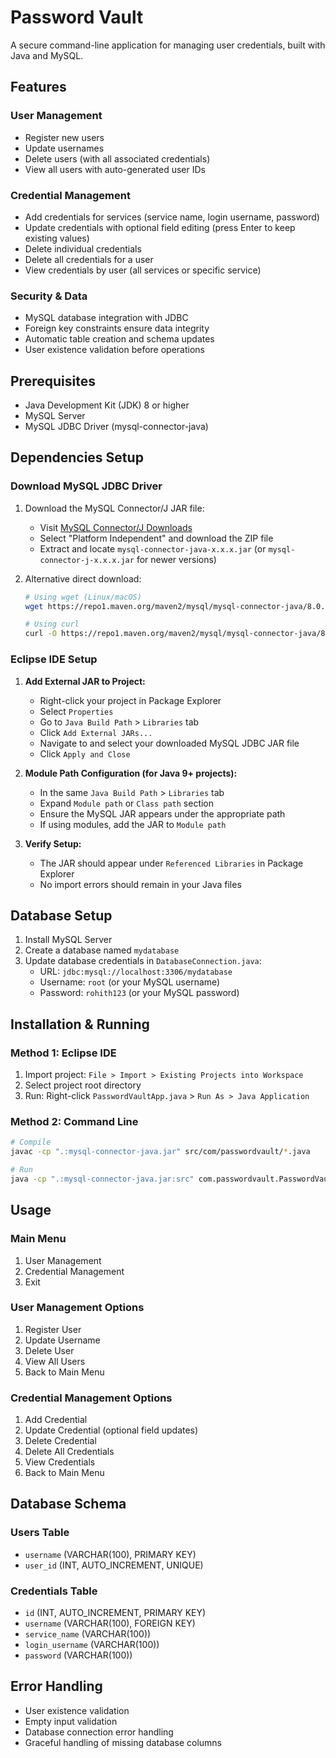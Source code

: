 # Password Vault

A secure command-line application for managing user credentials, built with Java and MySQL.

## Features

### User Management
- Register new users
- Update usernames
- Delete users (with all associated credentials)
- View all users with auto-generated user IDs

### Credential Management
- Add credentials for services (service name, login username, password)
- Update credentials with optional field editing (press Enter to keep existing values)
- Delete individual credentials
- Delete all credentials for a user
- View credentials by user (all services or specific service)

### Security & Data
- MySQL database integration with JDBC
- Foreign key constraints ensure data integrity
- Automatic table creation and schema updates
- User existence validation before operations

## Prerequisites

- Java Development Kit (JDK) 8 or higher
- MySQL Server
- MySQL JDBC Driver (mysql-connector-java)

## Dependencies Setup

### Download MySQL JDBC Driver

1. Download the MySQL Connector/J JAR file:
   - Visit [MySQL Connector/J Downloads](https://dev.mysql.com/downloads/connector/j/)
   - Select "Platform Independent" and download the ZIP file
   - Extract and locate `mysql-connector-java-x.x.x.jar` (or `mysql-connector-j-x.x.x.jar` for newer versions)

2. Alternative direct download:
   ```bash
   # Using wget (Linux/macOS)
   wget https://repo1.maven.org/maven2/mysql/mysql-connector-java/8.0.33/mysql-connector-java-8.0.33.jar
   
   # Using curl
   curl -O https://repo1.maven.org/maven2/mysql/mysql-connector-java/8.0.33/mysql-connector-java-8.0.33.jar
   ```

### Eclipse IDE Setup

1. **Add External JAR to Project:**
   - Right-click your project in Package Explorer
   - Select `Properties`
   - Go to `Java Build Path` > `Libraries` tab
   - Click `Add External JARs...`
   - Navigate to and select your downloaded MySQL JDBC JAR file
   - Click `Apply and Close`

2. **Module Path Configuration (for Java 9+ projects):**
   - In the same `Java Build Path` > `Libraries` tab
   - Expand `Module path` or `Class path` section
   - Ensure the MySQL JAR appears under the appropriate path
   - If using modules, add the JAR to `Module path`

3. **Verify Setup:**
   - The JAR should appear under `Referenced Libraries` in Package Explorer
   - No import errors should remain in your Java files

## Database Setup

1. Install MySQL Server
2. Create a database named `mydatabase`
3. Update database credentials in `DatabaseConnection.java`:
   - URL: `jdbc:mysql://localhost:3306/mydatabase`
   - Username: `root` (or your MySQL username)
   - Password: `rohith123` (or your MySQL password)

## Installation & Running

### Method 1: Eclipse IDE
1. Import project: `File > Import > Existing Projects into Workspace`
2. Select project root directory
3. Run: Right-click `PasswordVaultApp.java` > `Run As > Java Application`

### Method 2: Command Line
```bash
# Compile
javac -cp ".:mysql-connector-java.jar" src/com/passwordvault/*.java

# Run
java -cp ".:mysql-connector-java.jar:src" com.passwordvault.PasswordVaultApp
```

## Usage

### Main Menu
1. User Management
2. Credential Management
3. Exit

### User Management Options
1. Register User
2. Update Username
3. Delete User
4. View All Users
5. Back to Main Menu

### Credential Management Options
1. Add Credential
2. Update Credential (optional field updates)
3. Delete Credential
4. Delete All Credentials
5. View Credentials
6. Back to Main Menu

## Database Schema

### Users Table
- `username` (VARCHAR(100), PRIMARY KEY)
- `user_id` (INT, AUTO_INCREMENT, UNIQUE)

### Credentials Table
- `id` (INT, AUTO_INCREMENT, PRIMARY KEY)
- `username` (VARCHAR(100), FOREIGN KEY)
- `service_name` (VARCHAR(100))
- `login_username` (VARCHAR(100))
- `password` (VARCHAR(100))

## Error Handling

- User existence validation
- Empty input validation
- Database connection error handling
- Graceful handling of missing database columns
 